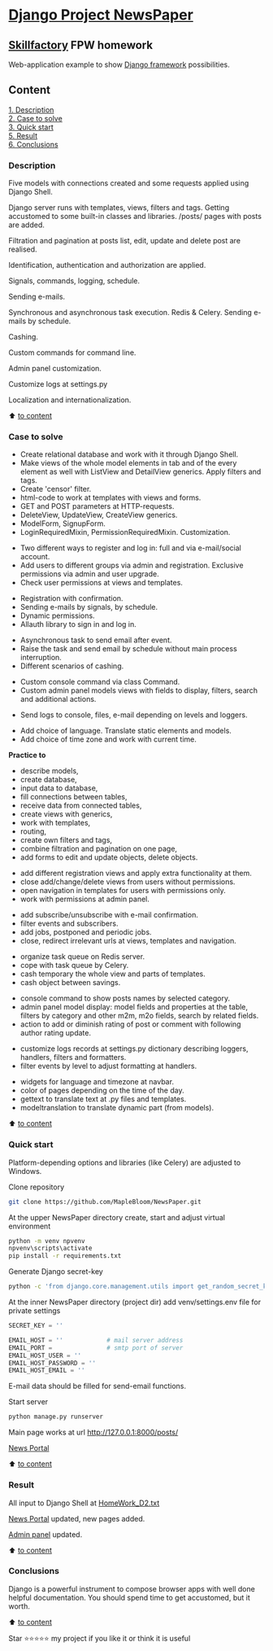 # [Django Project NewsPaper](http://127.0.0.1:8000/posts/)
## [Skillfactory](https://skillfactory.ru) FPW homework

Web-application example to show [Django framework](https://docs.djangoproject.com/en/4.1/intro/install/) possibilities.

<p> </p>

## Content  
[1. Description](README.md#Description)  
[2. Case to solve](README.md#Case-to-solve)  
[3. Quick start](README.md#Quick-start)  
[5. Result](README.md#Result)    
[6. Conclusions](README.md#Conclusions) 

### Description
Five models with connections created and some requests applied using Django Shell.

Django server runs with templates, views, filters and tags. 
Getting accustomed to some built-in classes and libraries.
/posts/ pages with posts are added.

Filtration and pagination at posts list, edit, update and delete post are realised.

Identification, authentication and authorization are applied.

Signals, commands, logging, schedule.

Sending e-mails.

Synchronous and asynchronous task execution. Redis & Celery.
Sending e-mails by schedule.

Cashing.

Custom commands for command line.

Admin panel customization.

Customize logs at settings.py

Localization and internationalization.


:arrow_up: [to content](README.md#Content)


### Case to solve    
- Create relational database and work with it through Django Shell.
- Make views of the whole model elements in tab and of the every element as well with ListView and DetailView generics. Apply filters and tags.
- Create 'censor' filter.
- html-code to work at templates with views and forms.
- GET and POST parameters at HTTP-requests.
- DeleteView, UpdateView, CreateView generics.
- ModelForm, SignupForm.
- LoginRequiredMixin, PermissionRequiredMixin. Customization.
<p> </p>

- Two different ways to register and log in: full and via e-mail/social account.
- Add users to different groups via admin and registration. Exclusive permissions via admin and user upgrade.
- Check user permissions at views and templates.
<p> </p>

- Registration with confirmation.
- Sending e-mails by signals, by schedule.
- Dynamic permissions.
- Allauth library to sign in and log in.
<p> </p>

- Asynchronous task to send email after event.
- Raise the task and send email by schedule without main process interruption.
- Different scenarios of cashing.
<p> </p>

- Custom console command via class Command.
- Custom admin panel models views with fields to display, filters, search and additional actions.
<p> </p>

- Send logs to console, files, e-mail depending on levels and loggers.
<p> </p>

- Add choice of language. Translate static elements and models.
- Add choice of time zone and work with current time. 
<p> </p>


**Practice to**     
- describe models,
- create database,
- input data to database,
- fill connections between tables,
- receive data from connected tables,
- create views with generics,
- work with templates,
- routing,
- create own filters and tags,
- combine filtration and pagination on one page,
- add forms to edit and update objects, delete objects.
<p> </p>

- add different registration views and apply extra functionality at them.
- close add/change/delete views from users without permissions.
- open navigation in templates for users with permissions only.
- work with permissions at admin panel.
<p> </p>

- add subscribe/unsubscribe with e-mail confirmation.
- filter events and subscribers.
- add jobs, postponed and periodic jobs.
- close, redirect irrelevant urls at views, templates and navigation.
<p> </p>

- organize task queue on Redis server.
- cope with task queue by Celery.
- cash temporary the whole view and parts of templates. 
- cash object between savings. 
<p> </p>

- console command to show posts names by selected category.
- admin panel model display: model fields and properties at the table, filters by category and other m2m, m2o fields, search by related fields.
- action to add or diminish rating of post or comment with following author rating update.
<p> </p>

- customize logs records at settings.py dictionary describing loggers, handlers, filters and formatters.
- filter events by level to adjust formatting at handlers. 
<p> </p>

- widgets for language and timezone at navbar.
- color of pages depending on the time of the day.
- gettext to translate text at .py files and templates.
- modeltranslation to translate dynamic part (from models). 
<p> </p>


:arrow_up: [to content](README.md#Content)


### Quick start
Platform-depending options and libraries (like Celery) are adjusted to Windows.

Clone repository 
```bash
git clone https://github.com/MapleBloom/NewsPaper.git
```

At the upper NewsPaper directory create, start and adjust virtual environment
```bash
python -m venv npvenv
npvenv\scripts\activate
pip install -r requirements.txt
```

Generate Django secret-key
```bash
python -c 'from django.core.management.utils import get_random_secret_key; print(get_random_secret_key())'
```

At the inner NewsPaper directory (project dir) add venv/settings.env file for private settings 
```python
SECRET_KEY = ''

EMAIL_HOST = ''            # mail server address
EMAIL_PORT =               # smtp port of server
EMAIL_HOST_USER = ''
EMAIL_HOST_PASSWORD = ''
EMAIL_HOST_EMAIL = ''
```  
E-mail data should be filled for send-email functions.

Start server
```bash
python manage.py runserver
```

Main page works at url http://127.0.0.1:8000/posts/

[News Portal](http://127.0.0.1:8000/posts/)
<p> </p>
<p> </p>

:arrow_up: [to content](README.md#Content)


### Result  
All input to Django Shell at [HomeWork_D2.txt](HomeWork_D2.txt) 

[News Portal](http://127.0.0.1:8000/posts/) updated, new pages added.

[Admin panel](http://127.0.0.1:8000/admin/) updated.


:arrow_up: [to content](README.md#Content)


### Conclusions  
Django is a powerful instrument to compose browser apps with well done helpful documentation. You should spend time to get accustomed, but it worth.


:arrow_up: [to content](README.md#Content)



Star ⭐️⭐️⭐️⭐️️⭐️ my project if you like it or think it is useful
